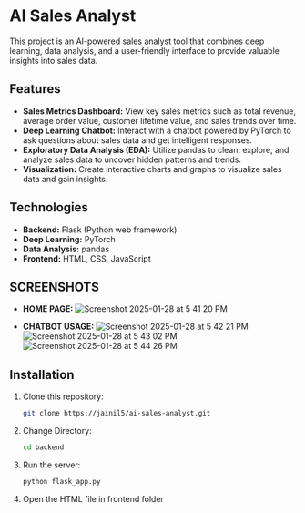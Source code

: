 # AI Sales Analyst

This project is an AI-powered sales analyst tool that combines deep learning, data analysis, and a user-friendly interface to provide valuable insights into sales data.

## Features

* **Sales Metrics Dashboard:** View key sales metrics such as total revenue, average order value, customer lifetime value, and sales trends over time.
* **Deep Learning Chatbot:** Interact with a chatbot powered by PyTorch to ask questions about sales data and get intelligent responses.
* **Exploratory Data Analysis (EDA):** Utilize pandas to clean, explore, and analyze sales data to uncover hidden patterns and trends.
* **Visualization:** Create interactive charts and graphs to visualize sales data and gain insights.

## Technologies

* **Backend:** Flask (Python web framework)
* **Deep Learning:** PyTorch
* **Data Analysis:** pandas
* **Frontend:** HTML, CSS, JavaScript

## SCREENSHOTS

* **HOME PAGE:**
   ![Screenshot 2025-01-28 at 5 41 20 PM](https://github.com/user-attachments/assets/359f91f6-90e4-40db-a7d5-8a5d59ab9231)
  
* **CHATBOT USAGE:**
  ![Screenshot 2025-01-28 at 5 42 21 PM](https://github.com/user-attachments/assets/f6f1b3bc-6c13-40a5-9281-05f28ee9cda2)
   ![Screenshot 2025-01-28 at 5 43 02 PM](https://github.com/user-attachments/assets/6e68df65-bb81-4a3f-81d8-9ef144195757)
   ![Screenshot 2025-01-28 at 5 44 26 PM](https://github.com/user-attachments/assets/35cd7af1-fe8f-4493-bbda-920fe81a0236)


## Installation

1. Clone this repository:
   ```bash
   git clone https://jainil5/ai-sales-analyst.git
2. Change Directory:
   ```bash
   cd backend
3. Run the server:
   ```bash
   python flask_app.py
4. Open the HTML file in frontend folder
   
   

